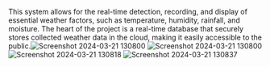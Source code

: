 This system allows for the real-time detection, recording, and display of essential weather factors, such as temperature, humidity, rainfall, and moisture. The heart of the project is a real-time database that securely stores collected weather data in the cloud, making it easily accessible to the public.![Screenshot 2024-03-21 130800](https://github.com/Priyankamandyam/Weather-Reporting-System-using-IoT/assets/164315213/a1876379-5638-4549-84bc-7cffe120977e)
![Screenshot 2024-03-21 130800](https://github.com/Priyankamandyam/Weather-Reporting-System-using-IoT/assets/164315213/a9db29dd-c571-4d10-9fd3-498d83ae1228)
![Screenshot 2024-03-21 130818](https://github.com/Priyankamandyam/Weather-Reporting-System-using-IoT/assets/164315213/7de70854-cd21-41f3-a436-8fd0f4d36a0d)
![Screenshot 2024-03-21 130837](https://github.com/Priyankamandyam/Weather-Reporting-System-using-IoT/assets/164315213/0a9a3a7a-9db4-4351-b92e-99fbdddecb44)
